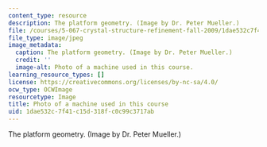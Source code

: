 ```yaml
---
content_type: resource
description: The platform geometry. (Image by Dr. Peter Mueller.)
file: /courses/5-067-crystal-structure-refinement-fall-2009/1dae532c7f41c15d318fc0c99c3717ab_5-067f09-th.jpg
file_type: image/jpeg
image_metadata:
  caption: The platform geometry. (Image by Dr. Peter Mueller.)
  credit: ''
  image-alt: Photo of a machine used in this course.
learning_resource_types: []
license: https://creativecommons.org/licenses/by-nc-sa/4.0/
ocw_type: OCWImage
resourcetype: Image
title: Photo of a machine used in this course
uid: 1dae532c-7f41-c15d-318f-c0c99c3717ab
---
```

The platform geometry. (Image by Dr. Peter Mueller.)